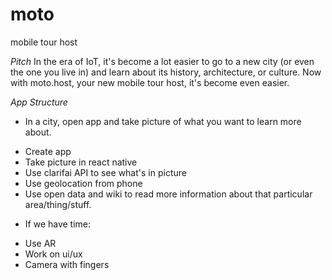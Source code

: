 # moto
mobile tour host

*Pitch*
In the era of IoT, it's become a lot easier to go to a new city (or even the one you live in) and learn about its history,  architecture, or culture.  Now with moto.host, your new mobile tour host, it's become even easier.  

*App Structure*
 - In a city, open app and take picture of what you want to learn more about.
  * Create app
  * Take picture in react native
  * Use clarifai API to see what's in picture
  * Use geolocation from phone
  * Use open data and wiki to read more information about that particular area/thing/stuff.
 - If we have time:
  * Use AR 
  * Work on ui/ux
  * Camera with fingers
